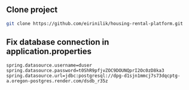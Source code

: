 

## Clone project

```bash
git clone https://github.com/eirinilik/housing-rental-platform.git
```

## Fix database connection in application.properties

```properties
spring.datasource.username=duser
spring.datasource.password=t0ShR9pfjvZOC9DOUNQprI2Oc0zD8ka3
spring.datasource.url=jdbc:postgresql://dpg-d1sjn1mmcj7s73dqcptg-a.oregon-postgres.render.com/dsdb_r35z
